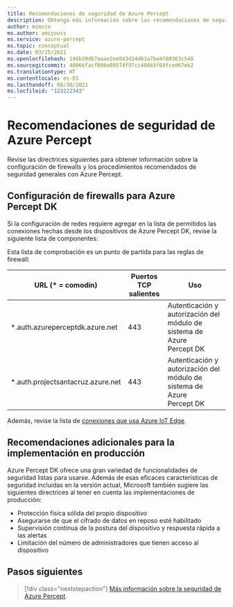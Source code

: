 ```yaml
---
title: Recomendaciones de seguridad de Azure Percept
description: Obtenga más información sobre las recomendaciones de seguridad y configuración del firewall de Azure Percept
author: mimcco
ms.author: amiyouss
ms.service: azure-percept
ms.topic: conceptual
ms.date: 03/25/2021
ms.openlocfilehash: 146b39db7aaae2ee043d14d61a7be4f00363c548
ms.sourcegitcommit: 40866facf800a09574f97cc486b5f64fced67eb2
ms.translationtype: HT
ms.contentlocale: es-ES
ms.lasthandoff: 08/30/2021
ms.locfileid: "123222343"
---
```

# <a name="azure-percept-security-recommendations"></a>Recomendaciones de seguridad de Azure Percept

Revise las directrices siguientes para obtener información sobre la configuración de firewalls y los procedimientos recomendados de seguridad generales con Azure Percept.

## <a name="configuring-firewalls-for-azure-percept-dk"></a>Configuración de firewalls para Azure Percept DK

Si la configuración de redes requiere agregar en la lista de permitidos las conexiones hechas desde los dispositivos de Azure Percept DK, revise la siguiente lista de componentes:

Esta lista de comprobación es un punto de partida para las reglas de firewall:

|URL (* = comodín)|Puertos TCP salientes|Uso|
|-------------------|------------------|---------|
|*.auth.azureperceptdk.azure.net|443|Autenticación y autorización del módulo de sistema de Azure Percept DK|
|*.auth.projectsantacruz.azure.net|443|Autenticación y autorización del módulo de sistema de Azure Percept DK|

Además, revise la lista de [conexiones que usa Azure IoT Edge](../iot-edge/production-checklist.md#allow-connections-from-iot-edge-devices).

## <a name="additional-recommendations-for-deployment-to-production"></a>Recomendaciones adicionales para la implementación en producción

Azure Percept DK ofrece una gran variedad de funcionalidades de seguridad listas para usarse. Además de esas eficaces características de seguridad incluidas en la versión actual, Microsoft también sugiere las siguientes directrices al tener en cuenta las implementaciones de producción:

- Protección física sólida del propio dispositivo
- Asegurarse de que el cifrado de datos en reposo esté habilitado
- Supervisión continua de la postura del dispositivo y respuesta rápida a las alertas
- Limitación del número de administradores que tienen acceso al dispositivo

## <a name="next-steps"></a>Pasos siguientes

> [!div class="nextstepaction"]
> [Más información sobre la seguridad de Azure Percept](./overview-percept-security.md).
